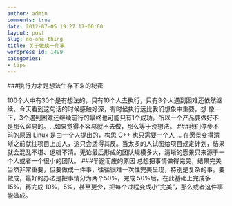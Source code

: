 ```yaml
---
author: admin
comments: true
date: 2012-07-05 19:27:17+00:00
layout: post
slug: do-one-thing
title: 关于做成一件事
wordpress_id: 1499
categories:
- tips
---
```


###执行力才是想法生存下来的秘密

100个人中有30个是有想法的，只有10个人去执行，只有3个人遇到困难还依然继续。今天看到这句话的时候感触好深，有时候执行远比我们想象中重要。想 像一下，3个遇到困难还继续前行的最终也可能只有1个成功。所以一个产品要做好不是那么容易的。…如果觉得不容易就不去做，那么等于没想法。
###我们停步不前的原因
Linux 是由一个人提出的，构思 C++ 也只需要一个人 … 在愿景变得清晰之前就往项目上加人，这只会适得其反。当太多的人试图给项目规定计划，结果就会混乱不堪、逻辑不清。无论最后形成的团队规模多大，清晰的愿景只来源于一个人或者一个很小的团队。
###半途而废的原因
总想把事情做得完美，结果完美当然非常重要，但要做成一件事，往往很难一次性完美呈现，特别是复杂的事。要做成，最好的办法是把事情分为两个50%，完成 50%后，在此基础上完成多15%，再完成 10%，5%，甚至更少，把每个过程变成小“完美”，那么或者这件事能做成。
